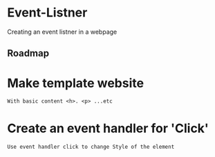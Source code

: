 # Event-Listner
Creating an event listner in a webpage 

## Roadmap

# Make template website
    With basic content <h>. <p> ...etc

# Create an event handler for 'Click'
    Use event handler click to change Style of the element 

